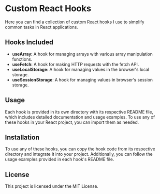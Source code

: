 # Custom React Hooks
Here you can find a collection of custom React hooks I use to simplify common tasks in React applications. 

## Hooks Included
 - **useArray**: A hook for managing arrays with various array manipulation functions.
 - **useFetch**: A hook for making HTTP requests with the fetch API.
 - **useLocalStorage**: A hook for managing values in the browser's local storage.
 - **useSessionStorage**: A hook for managing values in browser's session storage.

## Usage
Each hook is provided in its own directory with its respective README file, which includes detailed documentation and usage examples. To use any of these hooks in your React project, you can import them as needed. 

## Installation
To use any of these hooks, you can copy the hook code from its respective directory and integrate it into your project. Additionally, you can follow the usage examples provided in each hook's README file. 

## License
This project is licensed under the MIT License.
